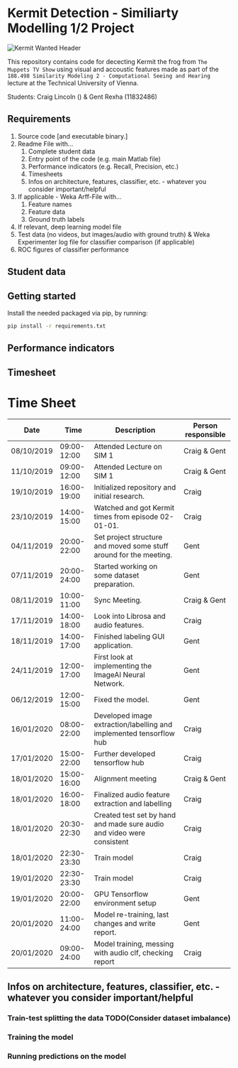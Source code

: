 # Kermit Detection - Similiarty Modelling 1/2 Project

![Kermit Wanted Header](https://vignette.wikia.nocookie.net/muppet/images/0/05/Iflorist_1.jpg)

This repository contains code for dececting Kermit the frog from 
`The Muppets TV Show` using visual and accoustic features made as part
of the `188.498 Similarity Modeling 2 - Computational Seeing and Hearing`
lecture at the Technical University of Vienna.

Students: Craig Lincoln () & Gent Rexha (11832486)

## Requirements

1. Source code [and executable binary.]
2. Readme File with...
    1. Complete student data
    2. Entry point of the code (e.g. main Matlab file)
    3. Performance indicators (e.g. Recall, Precision, etc.)
    4. Timesheets
    5. Infos on architecture, features, classifier, etc. - whatever you consider important/helpful
3. If applicable - Weka Arff-File with...
    1. Feature names
    2. Feature data
    3. Ground truth labels
4. If relevant, deep learning model file
5. Test data (no videos, but images/audio with ground truth) & Weka Experimenter log file for classifier comparison (if applicable)
6. ROC figures of classifier performance

## Student data

## Getting started

Install the needed packaged via pip, by running:

```bash
pip install -r requirements.txt
```

## Performance indicators

## Timesheet

# Time Sheet

| Date       	| Time          	| Description                                                        	| Person responsible 	|
|------------	|-----------------	|--------------------------------------------------------------------	|--------------------	|
| 08/10/2019 	| 09:00-12:00     	| Attended Lecture on SIM 1                                           	| Craig & Gent         	|
| 11/10/2019 	| 09:00-12:00     	| Attended Lecture on SIM 1                                          	| Craig & Gent         	|
| 19/10/2019 	| 16:00-19:00     	| Initialized repository and initial research.                       	| Craig              	|
| 23/10/2019 	| 14:00-15:00     	| Watched and got Kermit times from episode 02-01-01.                	| Craig              	|
| 04/11/2019 	| 20:00-22:00     	| Set project structure and moved some stuff around for the meeting. 	| Gent               	|
| 07/11/2019 	| 20:00-24:00     	| Started working on some dataset preparation.                       	| Gent               	|
| 08/11/2019 	| 10:00-11:00     	| Sync Meeting.                                                      	| Craig & Gent       	|
| 17/11/2019 	| 14:00-18:00     	| Look into Librosa and audio features.                              	| Craig              	|
| 18/11/2019 	| 14:00-17:00     	| Finished labeling GUI application.                                 	| Gent               	|
| 24/11/2019	| 12:00-17:00		| First look at implementing the ImageAI Neural Network.				| Gent					|
| 06/12/2019    | 12:00-15:00       | Fixed the model.                                                      | Gent                  |
| 16/01/2020    | 08:00-22:00       | Developed image extraction/labelling and implemented tensorflow hub   | Craig                 |
| 17/01/2020    | 15:00-22:00       | Further developed tensorflow hub                                      | Craig                 |
| 18/01/2020    | 15:00-16:00       | Alignment meeting                                                     | Craig & Gent          |
| 18/01/2020    | 16:00-18:00       | Finalized audio feature extraction and labelling                      | Craig                 |
| 18/01/2020    | 20:30-22:30       | Created test set by hand and made sure audio and video were consistent| Craig                 |
| 18/01/2020    | 22:30-23:30       | Train model                                                           | Craig                 |
| 19/01/2020    | 22:30-23:30       | Train model                                                           | Craig                 |
| 19/01/2020    | 20:00-22:00       | GPU Tensorflow environment setup                                      | Gent                  |
| 20/01/2020    | 11:00-24:00       | Model re-training, last changes and write report.                     | Gent                  |
| 20/01/2020    | 09:00-24:00       | Model training, messing with audio clf, checking report               | Craig                 |

## Infos on architecture, features, classifier, etc. - whatever you consider important/helpful

### Train-test splitting the data TODO(Consider dataset imbalance)

### Training the model

### Running predictions on the model



